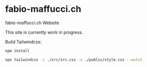 # fabio-maffucci.ch
fabio-maffucci.ch Website


This site is currently work in progress. 


Build Tailwindcss:

```bash
npm install
```

```bash
npx tailwindcss -i ./src/src.css -o ./public/style.css --watch
```